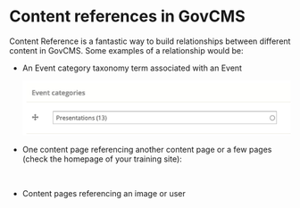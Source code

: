 # Content references in GovCMS

Content Reference is a fantastic way to build relationships between different content in GovCMS. Some examples of a relationship would be:

*   An Event category taxonomy term associated with an Event

    <img src="../.gitbook/assets/35 (2) (2) (1).png" alt="" data-size="original">
*   One content page referencing another content page or a few pages (check the homepage of your training site):

    <img src="../.gitbook/assets/36 (2) (2).png" alt="" data-size="original">
*   Content pages referencing an image or user

    <img src="../.gitbook/assets/37 (2) (2).png" alt="" data-size="original">

##
